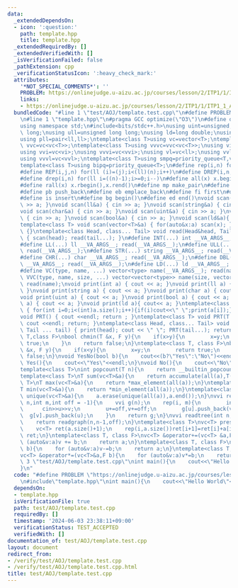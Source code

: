 ```yaml
---
data:
  _extendedDependsOn:
  - icon: ':question:'
    path: template.hpp
    title: template.hpp
  _extendedRequiredBy: []
  _extendedVerifiedWith: []
  _isVerificationFailed: false
  _pathExtension: cpp
  _verificationStatusIcon: ':heavy_check_mark:'
  attributes:
    '*NOT_SPECIAL_COMMENTS*': ''
    PROBLEM: https://onlinejudge.u-aizu.ac.jp/courses/lesson/2/ITP1/1/ITP1_1_A
    links:
    - https://onlinejudge.u-aizu.ac.jp/courses/lesson/2/ITP1/1/ITP1_1_A
  bundledCode: "#line 1 \"test/AOJ/template.test.cpp\"\n#define PROBLEM \"https://onlinejudge.u-aizu.ac.jp/courses/lesson/2/ITP1/1/ITP1_1_A\"\
    \n#line 1 \"template.hpp\"\n#pragma GCC optimize(\"O3\")\n#define dbg(...) 199958\n\
    using namespace std;\n#include<bits/stdc++.h>\nusing uint=unsigned;\nusing ll=long\
    \ long;\nusing ull=unsigned long long;\nusing ld=long double;\nusing pii=pair<int,int>;\n\
    using pll=pair<ll,ll>;\ntemplate<class T>using vc=vector<T>;\ntemplate<class T>using\
    \ vvc=vc<vc<T>>;\ntemplate<class T>using vvvc=vvc<vc<T>>;\nusing vi=vc<int>;\n\
    using vvi=vc<vi>;\nusing vvvi=vc<vvi>;\nusing vl=vc<ll>;\nusing vvl=vc<vl>;\n\
    using vvvl=vc<vvl>;\ntemplate<class T>using smpq=priority_queue<T,vector<T>,greater<T>>;\n\
    template<class T>using bipq=priority_queue<T>;\n#define rep(i,n) for(ll (i)=0;i<(ll)(n);i++)\n\
    #define REP(i,j,n) for(ll (i)=(j);i<(ll)(n);i++)\n#define DREP(i,n,m) for(ll (i)=(n);i>=(m);i--)\n\
    #define drep(i,n) for(ll i=((n)-1);i>=0;i--)\n#define all(x) x.begin(),x.end()\n\
    #define rall(x) x.rbegin(),x.rend()\n#define mp make_pair\n#define mt make_tuple\n\
    #define pb push_back\n#define eb emplace_back\n#define fi first\n#define se second\n\
    #define is insert\n#define bg begin()\n#define ed end()\nvoid scan(int&a) { cin\
    \ >> a; }\nvoid scan(ll&a) { cin >> a; }\nvoid scan(string&a) { cin >> a; }\n\
    void scan(char&a) { cin >> a; }\nvoid scan(uint&a) { cin >> a; }\nvoid scan(ull&a)\
    \ { cin >> a; }\nvoid scan(bool&a) { cin >> a; }\nvoid scan(ld&a){ cin>> a;}\n\
    template<class T> void scan(vector<T>&a) { for(auto&x:a) scan(x); }\nvoid read()\
    \ {}\ntemplate<class Head, class... Tail> void read(Head&head, Tail&... tail)\
    \ { scan(head); read(tail...); }\n#define INT(...) int __VA_ARGS__; read(__VA_ARGS__);\n\
    #define LL(...) ll __VA_ARGS__; read(__VA_ARGS__);\n#define ULL(...) ull __VA_ARGS__;\
    \ read(__VA_ARGS__);\n#define STR(...) string __VA_ARGS__; read(__VA_ARGS__);\n\
    #define CHR(...) char __VA_ARGS__; read(__VA_ARGS__);\n#define DBL(...) double\
    \ __VA_ARGS__; read(__VA_ARGS__);\n#define LD(...) ld __VA_ARGS__; read(__VA_ARGS__);\n\
    #define VC(type, name, ...) vector<type> name(__VA_ARGS__); read(name);\n#define\
    \ VVC(type, name, size, ...) vector<vector<type>> name(size, vector<type>(__VA_ARGS__));\
    \ read(name);\nvoid print(int a) { cout << a; }\nvoid print(ll a) { cout << a;\
    \ }\nvoid print(string a) { cout << a; }\nvoid print(char a) { cout << a; }\n\
    void print(uint a) { cout << a; }\nvoid print(bool a) { cout << a; }\nvoid print(ull\
    \ a) { cout << a; }\nvoid print(ld a){ cout<< a; }\ntemplate<class T> void print(vector<T>a)\
    \ { for(int i=0;i<(int)a.size();i++){if(i)cout<<\" \";print(a[i]);}cout<<endl;}\n\
    void PRT() { cout <<endl; return ; }\ntemplate<class T> void PRT(T a) { print(a);\
    \ cout <<endl; return; }\ntemplate<class Head, class... Tail> void PRT(Head head,\
    \ Tail ... tail) { print(head); cout << \" \"; PRT(tail...); return; }\ntemplate<class\
    \ T,class F>\nbool chmin(T &x, F y){\n    if(x>y){\n        x=y;\n        return\
    \ true;\n    }\n    return false;\n}\ntemplate<class T, class F>\nbool chmax(T\
    \ &x, F y){\n    if(x<y){\n        x=y;\n        return true;\n    }\n    return\
    \ false;\n}\nvoid YesNo(bool b){\n    cout<<(b?\"Yes\":\"No\")<<endl;\n}\nvoid\
    \ Yes(){\n    cout<<\"Yes\"<<endl;\n}\nvoid No(){\n    cout<<\"No\"<<endl;\n}\n\
    template<class T>\nint popcount(T n){\n    return __builtin_popcount(n);\n}\n\
    template<class T>\nT sum(vc<T>&a){\n    return accumulate(all(a),T(0));\n}\ntemplate<class\
    \ T>\nT max(vc<T>&a){\n    return *max_element(all(a));\n}\ntemplate<class T>\n\
    T min(vc<T>&a){\n    return *min_element(all(a));\n}\ntemplate<class T>\nvoid\
    \ unique(vc<T>&a){\n    a.erase(unique(all(a)),a.end());\n}\nvvi readgraph(int\
    \ n,int m,int off = -1){\n    vvi g(n);\n    rep(i, m){\n        int u,v;\n  \
    \      cin>>u>>v;\n        u+=off,v+=off;\n        g[u].push_back(v);\n      \
    \  g[v].push_back(u);\n    }\n    return g;\n}\nvvi readtree(int n,int off=-1){\n\
    \    return readgraph(n,n-1,off);\n}\ntemplate<class T>\nvc<T> presum(vc<T> &a){\n\
    \    vc<T> ret(a.size()+1);\n    rep(i,a.size())ret[i+1]=ret[i]+a[i];\n    return\
    \ ret;\n}\ntemplate<class T, class F>\nvc<T> &operator+=(vc<T> &a,F b){\n    for\
    \ (auto&v:a)v += b;\n    return a;\n}\ntemplate<class T, class F>\nvc<T> &operator-=(vc<T>&a,F\
    \ b){\n    for (auto&v:a)v-=b;\n    return a;\n}\ntemplate<class T, class F>\n\
    vc<T> &operator*=(vc<T>&a,F b){\n    for (auto&v:a)v*=b;\n    return a;\n}\n#line\
    \ 3 \"test/AOJ/template.test.cpp\"\nint main(){\n    cout<<\"Hello World\"<<endl;\n\
    }\n"
  code: "#define PROBLEM \"https://onlinejudge.u-aizu.ac.jp/courses/lesson/2/ITP1/1/ITP1_1_A\"\
    \n#include\"template.hpp\"\nint main(){\n    cout<<\"Hello World\"<<endl;\n}\n"
  dependsOn:
  - template.hpp
  isVerificationFile: true
  path: test/AOJ/template.test.cpp
  requiredBy: []
  timestamp: '2024-06-03 23:38:11+09:00'
  verificationStatus: TEST_ACCEPTED
  verifiedWith: []
documentation_of: test/AOJ/template.test.cpp
layout: document
redirect_from:
- /verify/test/AOJ/template.test.cpp
- /verify/test/AOJ/template.test.cpp.html
title: test/AOJ/template.test.cpp
---
```

